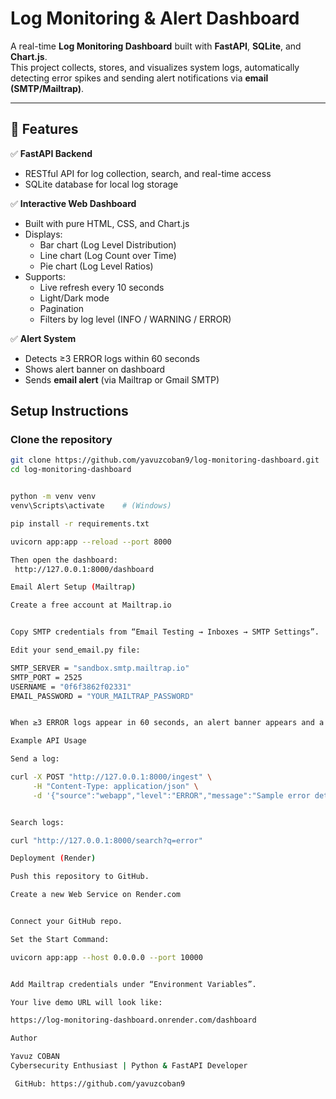 #  Log Monitoring & Alert Dashboard

A real-time **Log Monitoring Dashboard** built with **FastAPI**, **SQLite**, and **Chart.js**.  
This project collects, stores, and visualizes system logs, automatically detecting error spikes and sending alert notifications via **email (SMTP/Mailtrap)**.

---

## 🚀 Features

✅ **FastAPI Backend**
- RESTful API for log collection, search, and real-time access  
- SQLite database for local log storage  

✅ **Interactive Web Dashboard**
- Built with pure HTML, CSS, and Chart.js  
- Displays:
  - Bar chart (Log Level Distribution)
  - Line chart (Log Count over Time)
  - Pie chart (Log Level Ratios)
- Supports:
  - Live refresh every 10 seconds  
  - Light/Dark mode  
  - Pagination  
  - Filters by log level (INFO / WARNING / ERROR)

✅ **Alert System**
- Detects ≥3 ERROR logs within 60 seconds  
- Shows alert banner on dashboard  
- Sends **email alert** (via Mailtrap or Gmail SMTP)

##  Setup Instructions

###  Clone the repository
```bash
git clone https://github.com/yavuzcoban9/log-monitoring-dashboard.git
cd log-monitoring-dashboard


python -m venv venv
venv\Scripts\activate    # (Windows)

pip install -r requirements.txt

uvicorn app:app --reload --port 8000

Then open the dashboard:
 http://127.0.0.1:8000/dashboard

Email Alert Setup (Mailtrap)

Create a free account at Mailtrap.io


Copy SMTP credentials from “Email Testing → Inboxes → SMTP Settings”.

Edit your send_email.py file:

SMTP_SERVER = "sandbox.smtp.mailtrap.io"
SMTP_PORT = 2525
USERNAME = "0f6f3862f02331"
EMAIL_PASSWORD = "YOUR_MAILTRAP_PASSWORD"


When ≥3 ERROR logs appear in 60 seconds, an alert banner appears and a test email is sent to Mailtrap inbox.

Example API Usage

Send a log:

curl -X POST "http://127.0.0.1:8000/ingest" \
     -H "Content-Type: application/json" \
     -d '{"source":"webapp","level":"ERROR","message":"Sample error detected"}'


Search logs:

curl "http://127.0.0.1:8000/search?q=error"

Deployment (Render)

Push this repository to GitHub.

Create a new Web Service on Render.com


Connect your GitHub repo.

Set the Start Command:

uvicorn app:app --host 0.0.0.0 --port 10000


Add Mailtrap credentials under “Environment Variables”.

Your live demo URL will look like:

https://log-monitoring-dashboard.onrender.com/dashboard

Author

Yavuz COBAN
Cybersecurity Enthusiast | Python & FastAPI Developer

 GitHub: https://github.com/yavuzcoban9
